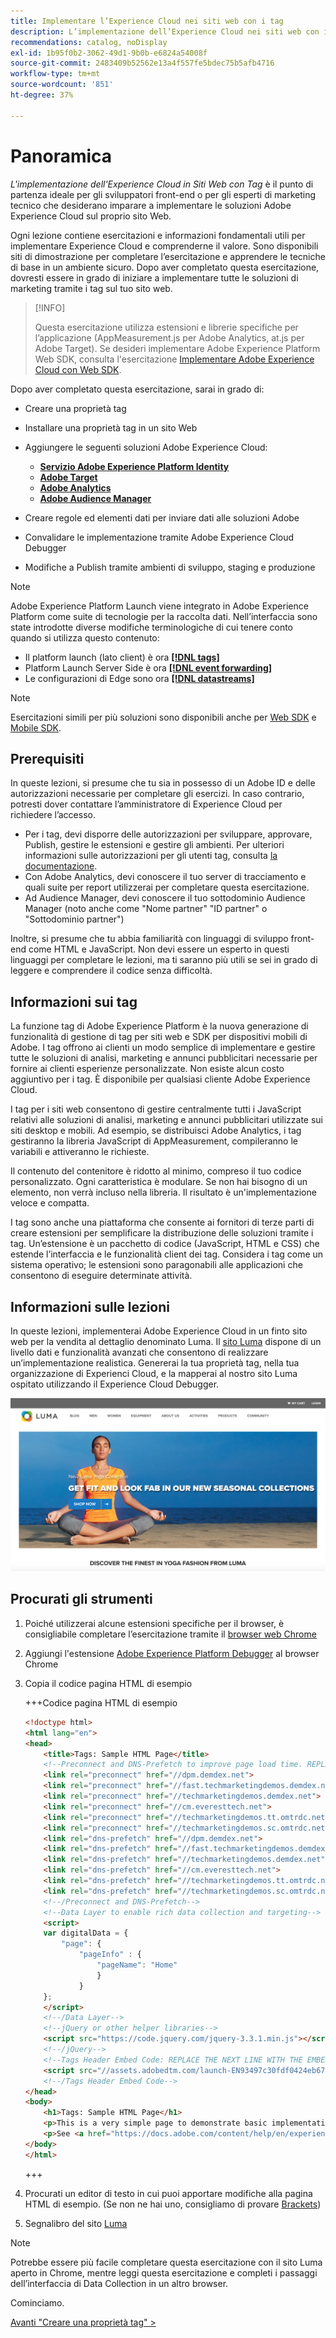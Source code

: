 ```yaml
---
title: Implementare l’Experience Cloud nei siti web con i tag
description: L’implementazione dell’Experience Cloud nei siti web con i tag è il punto di partenza ideale per gli sviluppatori front-end o per gli esperti di marketing tecnico che desiderano imparare a implementare le soluzioni Adobe Experience Cloud sul loro sito web.
recommendations: catalog, noDisplay
exl-id: 1b95f0b2-3062-49d1-9b0b-e6824a54008f
source-git-commit: 2483409b52562e13a4f557fe5bdec75b5afb4716
workflow-type: tm+mt
source-wordcount: '851'
ht-degree: 37%

---
```


# Panoramica

_L&#39;implementazione dell&#39;Experience Cloud in Siti Web con Tag_ è il punto di partenza ideale per gli sviluppatori front-end o per gli esperti di marketing tecnico che desiderano imparare a implementare le soluzioni Adobe Experience Cloud sul proprio sito Web.

Ogni lezione contiene esercitazioni e informazioni fondamentali utili per implementare Experience Cloud e comprenderne il valore. Sono disponibili siti di dimostrazione per completare l’esercitazione e apprendere le tecniche di base in un ambiente sicuro. Dopo aver completato questa esercitazione, dovresti essere in grado di iniziare a implementare tutte le soluzioni di marketing tramite i tag sul tuo sito web.

>[!INFO]
>
>Questa esercitazione utilizza estensioni e librerie specifiche per l’applicazione (AppMeasurement.js per Adobe Analytics, at.js per Adobe Target). Se desideri implementare Adobe Experience Platform Web SDK, consulta l&#39;esercitazione [Implementare Adobe Experience Cloud con Web SDK](/help/tutorial-web-sdk/overview.md).


Dopo aver completato questa esercitazione, sarai in grado di:

* Creare una proprietà tag

* Installare una proprietà tag in un sito Web

* Aggiungere le seguenti soluzioni Adobe Experience Cloud:
   * **[Servizio Adobe Experience Platform Identity](id-service.md)**
   * **[Adobe Target](target.md)**
   * **[Adobe Analytics](analytics.md)**
   * **[Adobe Audience Manager](audience-manager.md)**

* Creare regole ed elementi dati per inviare dati alle soluzioni Adobe

* Convalidare le implementazione tramite Adobe Experience Cloud Debugger

* Modifiche a Publish tramite ambienti di sviluppo, staging e produzione

>[!NOTE]
>
>Adobe Experience Platform Launch viene integrato in Adobe Experience Platform come suite di tecnologie per la raccolta dati. Nell’interfaccia sono state introdotte diverse modifiche terminologiche di cui tenere conto quando si utilizza questo contenuto:
>
> * Il platform launch (lato client) è ora **[[!DNL tags]](https://experienceleague.adobe.com/docs/experience-platform/tags/home.html?lang=it)**
> * Platform Launch Server Side è ora **[[!DNL event forwarding]](https://experienceleague.adobe.com/docs/experience-platform/tags/event-forwarding/overview.html)**
> * Le configurazioni di Edge sono ora **[[!DNL datastreams]](https://experienceleague.adobe.com/docs/experience-platform/edge/fundamentals/datastreams.html?lang=it)**

>[!NOTE]
>
>Esercitazioni simili per più soluzioni sono disponibili anche per [Web SDK](../tutorial-web-sdk/overview.md) e [Mobile SDK](../tutorial-mobile-sdk/overview.md).

## Prerequisiti

In queste lezioni, si presume che tu sia in possesso di un Adobe ID e delle autorizzazioni necessarie per completare gli esercizi. In caso contrario, potresti dover contattare l’amministratore di Experience Cloud per richiedere l’accesso.

* Per i tag, devi disporre delle autorizzazioni per sviluppare, approvare, Publish, gestire le estensioni e gestire gli ambienti. Per ulteriori informazioni sulle autorizzazioni per gli utenti tag, consulta [la documentazione](https://experienceleague.adobe.com/docs/experience-platform/tags/admin/user-permissions.html).
* Con Adobe Analytics, devi conoscere il tuo server di tracciamento e quali suite per report utilizzerai per completare questa esercitazione.
* Ad Audience Manager, devi conoscere il tuo sottodominio Audience Manager (noto anche come &quot;Nome partner&quot; &quot;ID partner&quot; o &quot;Sottodominio partner&quot;)

Inoltre, si presume che tu abbia familiarità con linguaggi di sviluppo front-end come HTML e JavaScript. Non devi essere un esperto in questi linguaggi per completare le lezioni, ma ti saranno più utili se sei in grado di leggere e comprendere il codice senza difficoltà.

## Informazioni sui tag

La funzione tag di Adobe Experience Platform è la nuova generazione di funzionalità di gestione di tag per siti web e SDK per dispositivi mobili di Adobe. I tag offrono ai clienti un modo semplice di implementare e gestire tutte le soluzioni di analisi, marketing e annunci pubblicitari necessarie per fornire ai clienti esperienze personalizzate. Non esiste alcun costo aggiuntivo per i tag. È disponibile per qualsiasi cliente Adobe Experience Cloud.

I tag per i siti web consentono di gestire centralmente tutti i JavaScript relativi alle soluzioni di analisi, marketing e annunci pubblicitari utilizzate sui siti desktop e mobili. Ad esempio, se distribuisci Adobe Analytics, i tag gestiranno la libreria JavaScript di AppMeasurement, compileranno le variabili e attiveranno le richieste.

Il contenuto del contenitore è ridotto al minimo, compreso il tuo codice personalizzato. Ogni caratteristica è modulare. Se non hai bisogno di un elemento, non verrà incluso nella libreria. Il risultato è un&#39;implementazione veloce e compatta.

I tag sono anche una piattaforma che consente ai fornitori di terze parti di creare estensioni per semplificare la distribuzione delle soluzioni tramite i tag. Un’estensione è un pacchetto di codice (JavaScript, HTML e CSS) che estende l’interfaccia e le funzionalità client dei tag. Considera i tag come un sistema operativo; le estensioni sono paragonabili alle applicazioni che consentono di eseguire determinate attività.

## Informazioni sulle lezioni

In queste lezioni, implementerai Adobe Experience Cloud in un finto sito web per la vendita al dettaglio denominato Luma. Il [sito Luma](https://luma.enablementadobe.com/content/luma/us/en.html) dispone di un livello dati e funzionalità avanzati che consentono di realizzare un’implementazione realistica. Genererai la tua proprietà tag, nella tua organizzazione di Experienci Cloud, e la mapperai al nostro sito Luma ospitato utilizzando il Experience Cloud Debugger.

[![Sito Web Luma](images/overview-luma.png)](https://luma.enablementadobe.com/content/luma/us/en.html)

## Procurati gli strumenti

1. Poiché utilizzerai alcune estensioni specifiche per il browser, è consigliabile completare l’esercitazione tramite il [browser web Chrome](https://www.google.com/chrome/)
1. Aggiungi l&#39;estensione [Adobe Experience Platform Debugger](https://chromewebstore.google.com/detail/adobe-experience-platform/bfnnokhpnncpkdmbokanobigaccjkpob) al browser Chrome
1. Copia il codice pagina HTML di esempio

   +++Codice pagina HTML di esempio

   ```html
   <!doctype html>
   <html lang="en">
   <head>
       <title>Tags: Sample HTML Page</title>
       <!--Preconnect and DNS-Prefetch to improve page load time. REPLACE "techmarketingdemos" WITH YOUR OWN AAM PARTNER ID, TARGET CLIENT CODE, AND ANALYTICS TRACKING SERVER-->
       <link rel="preconnect" href="//dpm.demdex.net">
       <link rel="preconnect" href="//fast.techmarketingdemos.demdex.net">
       <link rel="preconnect" href="//techmarketingdemos.demdex.net">
       <link rel="preconnect" href="//cm.everesttech.net">
       <link rel="preconnect" href="//techmarketingdemos.tt.omtrdc.net">
       <link rel="preconnect" href="//techmarketingdemos.sc.omtrdc.net">
       <link rel="dns-prefetch" href="//dpm.demdex.net">
       <link rel="dns-prefetch" href="//fast.techmarketingdemos.demdex.net">
       <link rel="dns-prefetch" href="//techmarketingdemos.demdex.net">
       <link rel="dns-prefetch" href="//cm.everesttech.net">
       <link rel="dns-prefetch" href="//techmarketingdemos.tt.omtrdc.net">
       <link rel="dns-prefetch" href="//techmarketingdemos.sc.omtrdc.net">
       <!--/Preconnect and DNS-Prefetch-->
       <!--Data Layer to enable rich data collection and targeting-->
       <script>
       var digitalData = {
           "page": {
               "pageInfo" : {
                   "pageName": "Home"
                   }
               }
       };
       </script>
       <!--/Data Layer-->
       <!--jQuery or other helper libraries-->
       <script src="https://code.jquery.com/jquery-3.3.1.min.js"></script>
       <!--/jQuery-->
       <!--Tags Header Embed Code: REPLACE THE NEXT LINE WITH THE EMBED CODE FROM YOUR OWN DEVELOPMENT ENVIRONMENT-->
       <script src="//assets.adobedtm.com/launch-EN93497c30fdf0424eb678d5f4ffac66dc.min.js" async></script>
       <!--/Tags Header Embed Code-->
   </head>
   <body>
       <h1>Tags: Sample HTML Page</h1>
       <p>This is a very simple page to demonstrate basic implementation concepts of Tags</p>
       <p>See <a href="https://docs.adobe.com/content/help/en/experience-cloud/implementing-in-websites-with-launch/index.html">Implementing the Experience Cloud in Websites with Tags</a> for the complete tutorial</p>
   </body>
   </html>
   ```

   +++

1. Procurati un editor di testo in cui puoi apportare modifiche alla pagina HTML di esempio. (Se non ne hai uno, consigliamo di provare [Brackets](https://brackets.io/))
1. Segnalibro del sito [Luma](https://luma.enablementadobe.com/content/luma/us/en.html)

>[!NOTE]
>
>Potrebbe essere più facile completare questa esercitazione con il sito Luma aperto in Chrome, mentre leggi questa esercitazione e completi i passaggi dell’interfaccia di Data Collection in un altro browser.

Cominciamo.

[Avanti &quot;Creare una proprietà tag&quot; >](create-a-property.md)
